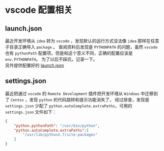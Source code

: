 # vscode 配置相关

## launch.json
最近开发环境从 `idea` 转为 `vscode` ，发现默认的运行方式没法像 `idea` 那样在任意子目录正确导入 `package` 。
查阅资料后发现是 `PYTHONPATH` 的问题，虽然 `vscode` 也有 `pythonPath` 配置项，但是和这个意义不同，正确的配置应该是 `env.PYTHONPATH`。
为了以后不踩坑，记录一下。  
另外提供配置好的 [launch.json](vscode_/launch.json)

## settings.json
最近把通过 `vscode` 的 `Remote Development` 插件把开发环境从 `Windows` 中迁移到了 `Centos` ，发现 `python` 的代码跳转和提示功能消失了，
经过排查，发现是 `settings.json` 少配了 `python.autoComplete.extraPaths`，可用的 `settings.json` 文件如下：
```json
{
    "python.pythonPath": "/usr/bin/python",
    "python.autoComplete.extraPaths":[
        "/usr/lib/python2.7/site-packages"
    ]
}
```
